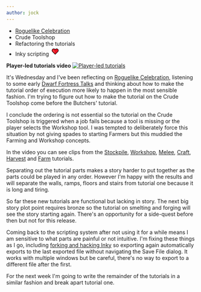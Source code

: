 ```yaml
---
author: jock
---
```

* [Roguelike Celebration](https://roguelike.club/)
* Crude Toolshop
* Refactoring the tutorials
* Inky scripting ![Heart Emoji](/assets/img/HeartEmoji.png)

**Player-led tutorials video**
[![Player-led tutorials](http://img.youtube.com/vi/7l2_Agekmvs/0.jpg)](https://youtu.be/7l2_Agekmvs)

It's Wednesday and I've been reflecting on [Roguelike Celebration](https://roguelike.club/), listening to some early [Dwarf Fortress Talks](http://bay12games.com/dwarves/df_talk.html) and thinking about how to make the tutorial order of execution more likely to happen in the most sensible fashion. I'm trying to figure out how to make the tutorial on the Crude Toolshop come before the Butchers' tutorial.

I conclude the ordering is not essential so the tutorial on the Crude Toolshop is triggered when a job fails because a tool is missing or the player selects the Workshop tool. I was tempted to deliberately force this situation by not giving spades to starting Farmers but this muddied the Farming and Workshop concepts.

In the video you can see clips from the [Stockpile](https://www.youtube.com/watch?v=7l2_Agekmvs&t=5s), [Workshop](https://www.youtube.com/watch?v=7l2_Agekmvs&t=9s), [Melee](https://www.youtube.com/watch?v=7l2_Agekmvs&t=12s), [Craft](https://www.youtube.com/watch?v=7l2_Agekmvs&t=20s), [Harvest](https://www.youtube.com/watch?v=7l2_Agekmvs&t=27s) and [Farm](https://www.youtube.com/watch?v=7l2_Agekmvs&t=33s) tutorials.

Separating out the tutorial parts makes a story harder to put together as the parts could be played in any order. However I'm happy with the results and will separate the walls, ramps, floors and stairs from tutorial one because it is long and tiring.

So far these new tutorials are functional but lacking in story. The next big story plot point requires bronze so the tutorial on smelting and forging will see the story starting again. There's an opportunity for a side-quest before then but not for this release.

Coming back to the scripting system after not using it for a while means I am sensitive to what parts are painful or not intuitive. I'm fixing these things as I go, including [forking and hacking Inky](https://github.com/HaikuJock/inky/tree/easy-export) so exporting again automatically exports to the last exported file without navigating the Save File dialog. It works with multiple windows but be careful, there's no way to export to a different file after the first.

For the next week I'm going to write the remainder of the tutorials in a similar fashion and break apart tutorial one.
